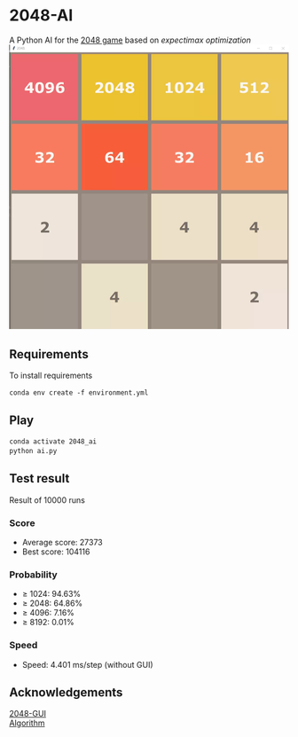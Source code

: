 # 2048-AI
A Python AI for the [2048 game](https://2048game.com/) based on *expectimax optimization*
<img src="./demo.webp"/>

## Requirements  
To install requirements  
``` 
conda env create -f environment.yml
```
## Play
```bash
conda activate 2048_ai
python ai.py
```
## Test result
Result of 10000 runs
### Score
* Average score: 27373
* Best score: 104116
### Probability
* ≥ 1024: 94.63%
* ≥ 2048: 64.86%
* ≥ 4096: 7.16%
* ≥ 8192: 0.01%
### Speed
* Speed: 4.401 ms/step (without GUI)
## Acknowledgements
[2048-GUI](https://github.com/yangshun/2048-python)  
[Algorithm](https://stackoverflow.com/questions/22342854/what-is-the-optimal-algorithm-for-the-game-2048)